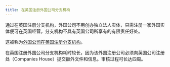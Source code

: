 ```yaml
---
title: 在英国注册外国公司分支机构
---
```


通过在英国注册分支机构，外国公司不用创办独立法人实体，只需注册一家外国实体便可在英国经营。分支机构不具有英国公司所享有的有限责任好处。

这被称为[外国公司在英国注册分支机构](https://www.gov.uk/government/publications/register-a-uk-establishment-of-an-overseas-company-os-in01)。

在英国注册外国公司分支机构耗时较长，因为该外国注册公司必须向英国公司注册处（Companies House）提交额外文件和信息。审核过程可长达四周。

